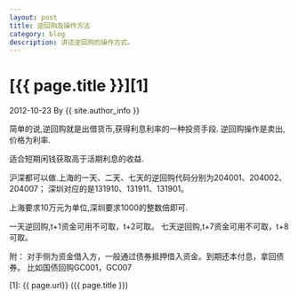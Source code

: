 ```yaml
---
layout: post
title: 逆回购及操作方法
category: blog
description: 讲述逆回购的操作方式。
---
```


# [{{ page.title }}][1]
2012-10-23 By {{ site.author_info }}

简单的说,逆回购就是出借货币,获得利息利率的一种投资手段.
逆回购操作是卖出,价格为利率.
 
适合短期闲钱获取高于活期利息的收益.
 
沪深都可以做.上海的一天、二天、七天的逆回购代码分别为204001、204002、204007；
深圳对应的是131910、131911、131901。
 
上海要求10万元为单位,深圳要求1000的整数倍即可.
 
一天逆回购,t+1资金可用不可取，t+2可取。
七天逆回购,t+7资金可用不可取，t+8可取。
 
 
附：
对手侧为资金借入方，一般通过债券抵押借入资金。到期还本付息，拿回债券。
比如国债回购GC001，GC007


[BeiYuu]:    http://beiyuu.com  "BeiYuu"
[1]:    {{ page.url}}  ({{ page.title }})
